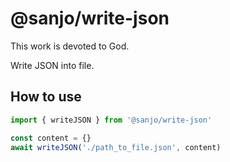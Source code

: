 # @sanjo/write-json

This work is devoted to God.

Write JSON into file.

## How to use

```js
import { writeJSON } from '@sanjo/write-json'

const content = {}
await writeJSON('./path_to_file.json', content)
```

